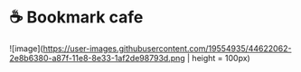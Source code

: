 # :coffee: Bookmark cafe
![image](https://user-images.githubusercontent.com/19554935/44622062-2e8b6380-a87f-11e8-8e33-1af2de98793d.png | height = 100px)
